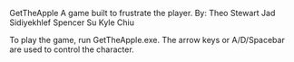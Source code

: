 GetTheApple
A game built to frustrate the player.
By:
Theo Stewart
Jad Sidiyekhlef
Spencer Su
Kyle Chiu

To play the game, run GetTheApple.exe.
The arrow keys or A/D/Spacebar are used to control the character.
